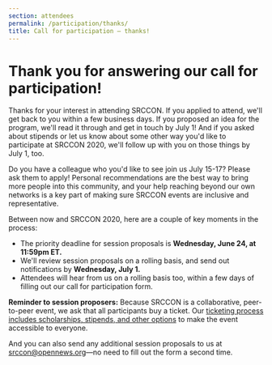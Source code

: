 ```yaml
---
section: attendees
permalink: /participation/thanks/
title: Call for participation — thanks!
---
```


# Thank you for answering our call for participation!

Thanks for your interest in attending SRCCON. If you applied to attend, we'll get back to you within a few business days. If you proposed an idea for the program, we'll read it through and get in touch by July 1! And if you asked about stipends or let us know about some other way you'd like to participate at SRCCON 2020, we'll follow up with you on those things by July 1, too.

Do you have a colleague who you'd like to see join us July 15-17? Please ask them to apply! Personal recommendations are the best way to bring more people into this community, and your help reaching beyond our own networks is a key part of making sure SRCCON events are inclusive and representative.

Between now and SRCCON 2020, here are a couple of key moments in the process:

* The priority deadline for session proposals is **Wednesday, June 24, at 11:59pm ET.**
* We'll review session proposals on a rolling basis, and send out notifications by **Wednesday, July 1.**
* Attendees will hear from us on a rolling basis too, within a few days of filling out our call for participation form.

**Reminder to session proposers:** Because SRCCON is a collaborative, peer-to-peer event, we ask that all participants buy a ticket. Our [ticketing process includes scholarships, stipends, and other options](/attendees/#tickets) to make the event accessible to everyone.

And you can also send any additional session proposals to us at [srccon@opennews.org](mailto:srccon@opennews.org)—no need to fill out the form a second time.